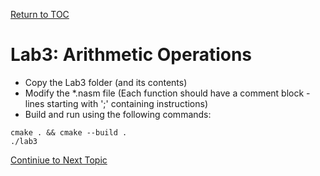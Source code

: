 <a href="https://github.com/CyberTrainingUSAF/06-Debugging-Assembly/blob/master/00-Table-of-Contents.md" rel="Return to TOC"> Return to TOC </a>

# Lab3: Arithmetic Operations

* Copy the Lab3 folder (and its contents)
* Modify the *.nasm file (Each function should have a comment block - lines starting with ';' containing instructions)
* Build and run using the following commands: 

```
cmake . && cmake --build .
./lab3
```

<a href="https://github.com/CyberTrainingUSAF/06-Debugging-Assembly/blob/master/03_ASM_Basic_Operations/02_The_Stack.md" rel="Continue to Next Topic"> Continiue to Next Topic </a>
